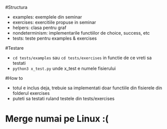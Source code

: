 #Structura
- examples: exemplele din seminar
- exercises: exercitiile propuse in seminar
- helpers: clasa pentru graf
- nondeterminism: implementarile functiilor de choice, success, etc
- tests: teste pentru examples & exercises

#Testare
- ```cd tests/examples``` sau ```cd tests/exercises``` in functie de ce vreti
  sa testati
- ```python3 x_test.py``` unde x_test e numele fisierului

#How to
- totul e inclus deja, trebuie sa implementati doar functiile din fisierele din
  folderul exercises
- puteti sa testati ruland testele din tests/exercises

# Merge numai pe Linux :(

